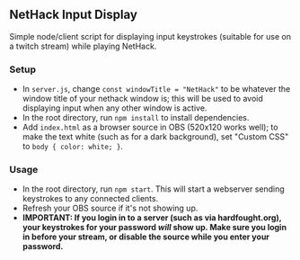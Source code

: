 ## NetHack Input Display
Simple node/client script for displaying input keystrokes (suitable for use on a twitch stream) while playing NetHack.

### Setup
- In `server.js`, change `const windowTitle = "NetHack"` to be whatever the window title of your nethack window is; this will be used to avoid displaying input when any other window is active.
- In the root directory, run `npm install` to install dependencies.
- Add `index.html` as a browser source in OBS (520x120 works well); to make the text white (such as for a dark background), set "Custom CSS" to `body { color: white; }`.

### Usage
- In the root directory, run `npm start`. This will start a webserver sending keystrokes to any connected clients.
- Refresh your OBS source if it's not showing up.
- **IMPORTANT: If you login in to a server (such as via hardfought.org), your keystrokes for your password _will_ show up. Make sure you login in before your stream, or disable the source while you enter your password.**
